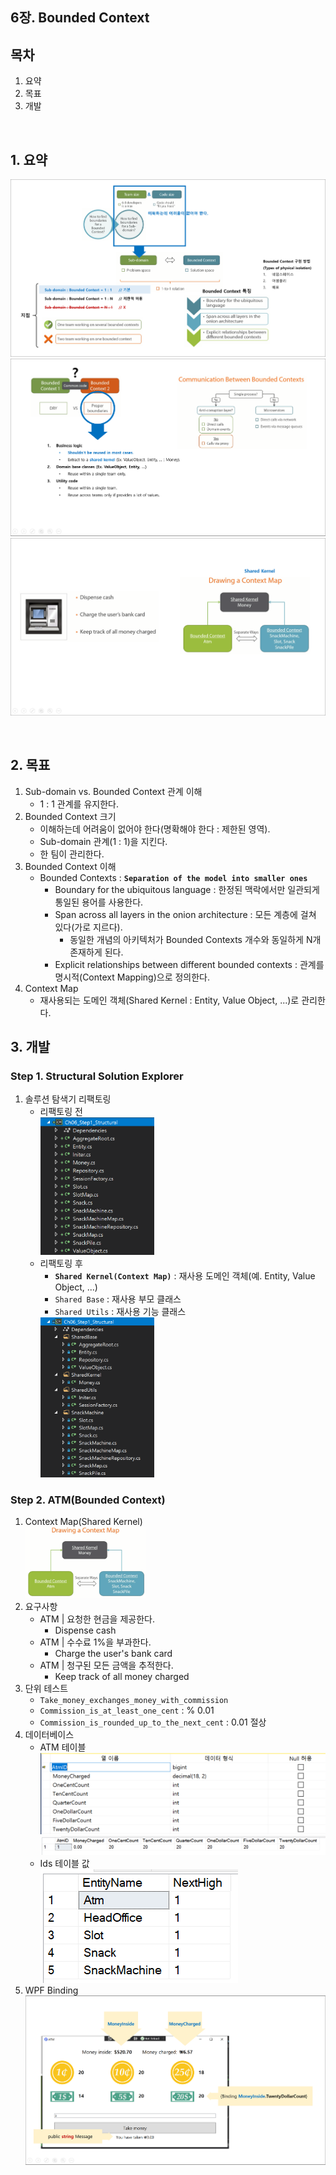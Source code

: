 ## 6장. Bounded Context

## 목차
1. 요약
1. 목표
1. 개발

<br/>

## 1. 요약
![](./Ch06_Summary1.png)
![](./Ch06_Summary2.png)
![](./Ch06_Summary3.png)

<br/>

## 2. 목표
1. Sub-domain vs. Bounded Context 관계 이해
   - 1 : 1 관계를 유지한다.
1. Bounded Context 크기
   - 이해하는데 어려움이 없어야 한다(명확해야 한다 : 제한된 영역).
   - Sub-domain 관계(1 : 1)을 지킨다.
   - 한 팀이 관리한다.
1. Bounded Context 이해
   - Bounded Contexts : **`Separation of the model into smaller ones`**
     - Boundary for the ubiquitous language : 한정된 맥락에서만 일관되게 통일된 용어를 사용한다.
     - Span across all layers in the onion architecture : 모든 계층에 걸쳐 있다(가로 지르다).
       - 동일한 개념의 아키텍처가 Bounded Contexts 개수와 동일하게 N개 존재하게 된다.
     - Explicit relationships between different bounded contexts : 관계를 명시적(Context Mapping)으로 정의한다.
1. Context Map
   - 재사용되는 도메인 객체(Shared Kernel : Entity, Value Object, ...)로 관리한다.

## 3. 개발

### Step 1. Structural Solution Explorer
1. 솔루션 탐색기 리팩토링
   - 리팩토링 전  
     <img src="./SolutionExplorer.png" width="40%"/>
   - 리팩토링 후
     - **`Shared Kernel(Context Map)`** : 재사용 도메인 객체(예. Entity, Value Object, ...)
     - `Shared Base` : 재사용 부모 클래스
     - `Shared Utils` : 재사용 기능 클래스  
     <img src="./StructuralSolutionExplorer.png" width="40%"/>

### Step 2. ATM(Bounded Context)
1. Context Map(Shared Kernel)  
   <img src="./ContextMap.png" width="40%"/>
1. 요구사항
   - ATM | 요청한 현금을 제공한다.
     - Dispense cash
   - ATM | 수수료 1%을 부과한다.
     - Charge the user's bank card
   - ATM | 청구된 모든 금액을 추적한다.
     - Keep track of all money charged
1. 단위 테스트
   - `Take_money_exchanges_money_with_commission`
   - `Commission_is_at_least_one_cent` : % 0.01
   - `Commission_is_rounded_up_to_the_next_cent` : 0.01 절상
1. 데이터베이스
   - ATM 테이블  
     <img src="./AtmTableDesign.png"/>  
     <img src="./AtmTableValues.png"/>  
   - Ids 테이블 값  
     <img src="./IdsTableValues.png"/>  
1. WPF Binding
   ![](./AtmWpfBinding.png)

